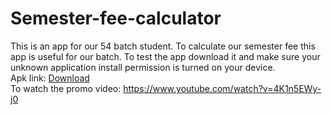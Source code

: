 # Semester-fee-calculator
This is an app for our 54 batch student. To calculate our semester fee this app is useful for our batch.
To test the app download it and make sure your unknown application install permission is turned on your device. </br>
Apk link: [Download](https://github.com/Rakib-Hasan-455/Semester-fee-calculator-Android-Application/blob/master/Semester%20fee%20calculator%2054%20batch.apk) </br>
To watch the promo video: https://www.youtube.com/watch?v=4K1n5EWy-j0
